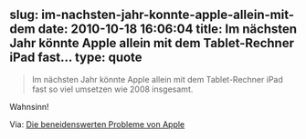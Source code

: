 slug: im-nachsten-jahr-konnte-apple-allein-mit-dem
date: 2010-10-18 16:06:04
title: Im nächsten Jahr könnte Apple allein mit dem Tablet-Rechner iPad fast...
type: quote
---

> Im nächsten Jahr könnte Apple allein mit dem Tablet-Rechner iPad fast so viel umsetzen wie 2008 insgesamt.

Wahnsinn!

 Via: [Die beneidenswerten Probleme von Apple](http://www.wiwo.de/blogs/look-at-it/2010/10/18/die-beneidenswerten-probleme-von-apple/)
